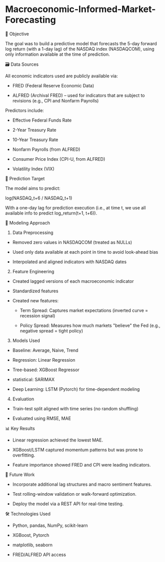 # Macroeconomic-Informed-Market-Forecasting

🧠 Objective

The goal was to build a predictive model that forecasts the 5-day forward log return (with a 1-day lag) of the NASDAQ index (NASDAQCOM), using only information available at the time of prediction.

🗃️ Data Sources

All economic indicators used are publicly available via:

- FRED (Federal Reserve Economic Data)

- ALFRED (Archival FRED) – used for indicators that are subject to revisions (e.g., CPI and Nonfarm Payrolls)

Predictors include:

- Effective Federal Funds Rate

- 2-Year Treasury Rate

- 10-Year Treasury Rate

- Nonfarm Payrolls (from ALFRED)

- Consumer Price Index (CPI-U, from ALFRED)

- Volatility Index (VIX)

🔄 Prediction Target

The model aims to predict:

log(NASDAQ_t+6 / NASDAQ_t+1)

With a one-day lag for prediction execution (i.e., at time t, we use all available info to predict log_return(t+1, t+6)).

🧪 Modeling Approach

1. Data Preprocessing

- Removed zero values in NASDAQCOM (treated as NULLs)

- Used only data available at each point in time to avoid look-ahead bias

- Interpolated and aligned indicators with NASDAQ dates

2. Feature Engineering

- Created lagged versions of each macroeconomic indicator

- Standardized features

- Created new features:
  - Term Spread: Captures market expectations (inverted curve = recession signal)

  - Policy Spread: Measures how much markets "believe" the Fed (e.g., negative spread = tight policy)

3. Models Used

- Baseline: Average, Naive, Trend

- Regression: Linear Regression

- Tree-based: XGBoost Regressor

- statistical: SARIMAX

- Deep Learning: LSTM (Pytorch) for time-dependent modeling

4. Evaluation

- Train-test split aligned with time series (no random shuffling)

- Evaluated using RMSE, MAE

📊 Key Results
- Linear regression achieved the lowest MAE.

- XGBoost/LSTM captured momentum patterns but was prone to overfitting.

- Feature importance showed FRED and CPI were leading indicators.

🚀 Future Work
- Incorporate additional lag structures and macro sentiment features.

- Test rolling-window validation or walk-forward optimization.

- Deploy the model via a REST API for real-time testing.

🛠️ Technologies Used
- Python, pandas, NumPy, scikit-learn

- XGBoost, Pytorch

- matplotlib, seaborn

- FRED/ALFRED API access
